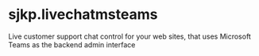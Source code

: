 # sjkp.livechatmsteams
Live customer support chat control for your web sites, that uses Microsoft Teams as the backend admin interface
